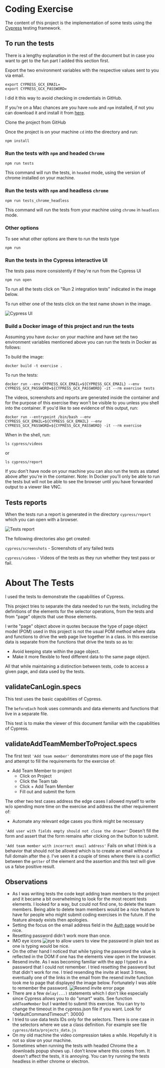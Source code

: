 # Coding Exercise
The content of this project is the implementation of some tests using the [Cypress](https://www.cypress.io/) testing framework.

## To run the tests
There is a lengthy explanation in the rest of the document but in case you want to get to the fun part I added this section first.

Export the two environment variables with the respective values sent to you via email.
```
export CYPRESS_GCX_EMAIL=
export CYPRESS_GCX_PASSWORD=
```

I did it this way to avoid checking in credentials in GitHub.

If you're on a Mac chances are you have `node` and `npm` installed, if not you can download it and install it from [here](https://nodejs.org/en/).

Clone the project from GitHub

Once the project is on your machine `cd` into the directory and run:
```
npm install
```

### Run the tests with `npm` and headed `Chrome`
```
npm run tests
```
This command will run the tests, in `headed` mode, using the version of chrome installed on your machine.


### Run the tests with `npm` and headless `chrome`
```
npm run tests_chrome_headless
```
This command will run the tests from your machine using `chrome` in `headless` mode.

### Other options
To see what other options are there to run the tests type
```
npm run
```

### Run the tests in the Cypress interactive UI
The tests pass more consistently if they're run from the Cypress UI

```
npm run open
```

To run all the tests click on "Run 2 integration tests" indicated in the image below.

To run either one of the tests click on the test name shown in the image.

![Cypress UI](readme_images/Cypress_UI.png)
### Build a Docker image of this project and run the tests
Assuming you have `docker` on your machine and have set the two environment variables mentioned above you can run the tests in Docker as follows:

To build the image:

```
docker build -t exercise .
```

To run the tests:
```
docker run --env CYPRESS_GCX_EMAIL=${CYPRESS_GCX_EMAIL} --env CYPRESS_GCX_PASSWORD=${CYPRESS_GCX_PASSWORD} -it --rm exercise tests
```

The videos, screenshots and reports are generated inside the container and for the purpose of this exercise they won't be visible to you unless you shell into the container. If you'd like to see evidence of this output, run:

```
docker run --entrypoint /bin/bash --env CYPRESS_GCX_EMAIL=${CYPRESS_GCX_EMAIL} --env CYPRESS_GCX_PASSWORD=${CYPRESS_GCX_PASSWORD} -it --rm exercise
```
When in the shell, run:
```
ls cypress/videos
```

or 
```
ls cypress/report
```

If you don't have node on your machine you can also run the tests as stated above after you're in the container.  Note: In Docker you'll only be able to run the tests but will not be able to see the browser until you have forwarded output to a viewer like VNC.

## Tests reports
When the tests run a report is generated in the directory `cypress/report` which you can open with a browser.

![Tests report](readme_images/tests_report.png)

The following directories also get created:

`cypress/screenshots` - Screenshots of any failed tests

`cypress/videos` - Videos of the tests as they run whether they test pass or fail.

# About The Tests
I used the tests to demonstrate the capabilities of Cypress.

This project tries to separate the data needed to run the tests, including the definitions of the elements for the selector operations, from the tests and from "page" objects that use those elements.

I write "page" object above in quotes because the type of page object model (POM) used in this project is not the usual POM method where data and functions to drive the web page live together in a class. In this exercise data is separate from the functions that drive the tests so as to:
- Avoid keeping state within the page object.
- Make it more flexible to feed different data to the same page object.

All that while maintaining a distinction between tests, code to access a given page, and data used by the tests.

## validateCanLogin.specs
This test uses the basic capabilities of Cypress. 

The `beforeEach` hook uses commands and data elements and functions that live in a separate file.

This test is to make the viewer of this document familiar with the capabilities of Cypress.

## validateAddTeamMemberToProject.specs
The first test `'Add team member'` demonstrates more use of the page files and attempt to fill the requirements for the exercise of:
- Add Team Member to project
  - Click on Project
  - Click the Team tab
  - Click + Add Team Member
  - Fill out and submit the form

The other two test cases address the edge cases I allowed myself to write w/o spending more time on the exercise and address the other requirement of:

- Automate any relevant edge cases you think might be necessary

`'Add user with fields empty should not close the drawer'` Doesn't fill the form and assert that the form remains after clicking on the button to submit.

`'Add team member with incorrect email address'` Fails on what I think is a behavior that should not be allowed which is to create an email without a full domain after the `@`.  I've seen it a couple of times where there is a conflict between the `getter` of the element and the assertion and this test will give us a false positive result.

## Observations
- As I was writing tests the code kept adding team members to the project and it became a bit overwhelming to look for the most recent tests elements.  I looked for a way, but could not find one, to delete the team members.  Being able to delete team members would be a nice feature to have for people who might submit coding exercises in the future. If the feature already exists then apologies.
- Setting the focus on the email address field in the [Auth page](https://app.staging.guidecx.io/auth/login) would be nice.
- Resetting password didn't work more than once.
- IMO eye icons ![eye](readme_images/eye_icons.png) to allow users to view the password in plain text as one is typing would be nice.
- On the other hand I noticed that while typing the password the value is reflected in the DOM if one has the elements view open in the browser.
- Resend invite.  As I was becoming familiar with the app I typed in a password that I could not remember.  I tried resetting the password but that didn't work for me.  I tried resending the invite at least 3 times, eventually one of the links in the email from the resend invite function took me to page that displayed the image below.  Fortunately I was able to remember the password.
![Resend invite error page](readme_images/after_clicking_on_resend_invite_link.png)
- There are a few `delay(...)` statements which I don't like especially since Cypress allows you to do "smart" waits.  See function `addTeamMember` but I wanted to submit this exercise.  You can try to change the timeout in the cypress.json file if you want.  Look for "defaultCommandTimeout": 30000
- I tried to use data tests IDs only for the selectors. There is one case in the selectors where we use a class definition. For example see file `cypress/data/projects_data.js`
- On my old machine the video compression takes a while.  Hopefully it is not so slow on your machine.
- Sometimes when running the tests with headed Chrome the a downloads popup shows up.  I don't know where this comes from.  It doesn't affect the tests, it is annoying.  You can try running the tests headless in either chrome or electron.

